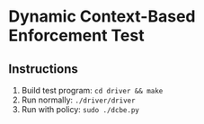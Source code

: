 # Dynamic Context-Based Enforcement Test

## Instructions

1. Build test program: `cd driver && make`
2. Run normally: `./driver/driver`
3. Run with policy: `sudo ./dcbe.py`


